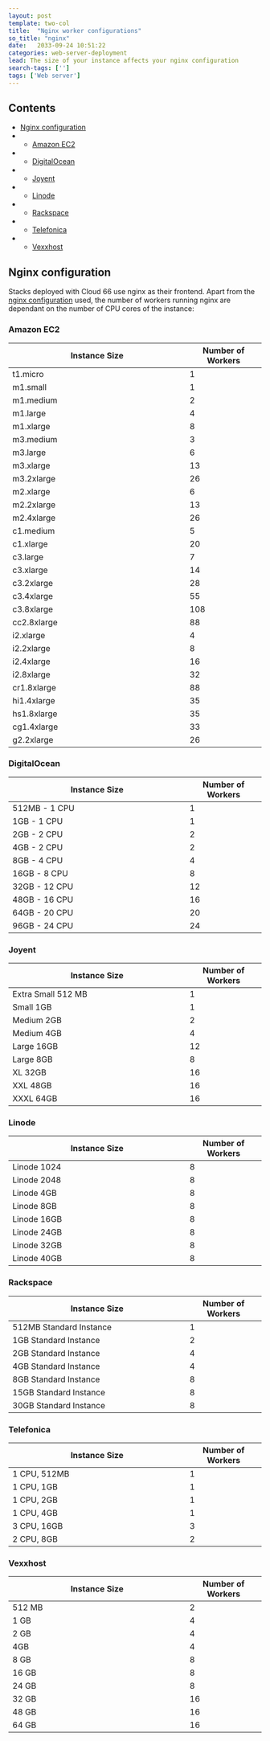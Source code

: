 ```yaml
---
layout: post
template: two-col
title:  "Nginx worker configurations"
so_title: "nginx"
date:   2033-09-24 10:51:22
categories: web-server-deployment
lead: The size of your instance affects your nginx configuration
search-tags: ['']
tags: ['Web server']
---
```


<h2>Contents</h2>
<ul class="page-toc">
	<li>
		<a href="#config">Nginx configuration</a>
        <li>
            <ul>
                <li><a href="#aws">Amazon EC2</a></li>
            </ul>
        </li>
        <li>
            <ul>
                <li><a href="#digitalocean">DigitalOcean</a></li>
            </ul>
        </li>
        <li>
            <ul>
                <li><a href="#joyent">Joyent</a></li>
            </ul>
        </li>
        <li>
            <ul>
                <li><a href="#linode">Linode</a></li>
            </ul>
        </li>
        <li>
            <ul>
                <li><a href="#rackspace">Rackspace</a></li>
            </ul>
        </li>
        <li>
            <ul>
                <li><a href="#telefonica">Telefonica</a></li>
            </ul>
        </li>
        <li>
            <ul>
                <li><a href="#vexxhost">Vexxhost</a></li>
            </ul>
        </li>
	</li>
</ul>

<h2 id="config">Nginx configuration</h2>
Stacks deployed with Cloud 66 use nginx as their frontend. Apart from the <a href="/web-server/nginx-config.html">nginx configuration</a> used, the number of workers running nginx are dependant on the number of CPU cores of the instance:
<h3 id="aws">Amazon EC2</h3>
<table class="table table-bordered table-striped">
  <colgroup>
    <col width="70%"/>
    <col width="30%"/>
  </colgroup>
	<thead>
		<tr>
			<th>Instance Size</th>
			<th class="num">Number of Workers</th>
		</tr>
	</thead>
	<tbody>
		<tr>
		<td>t1.micro</td><td class="num">1</td>
		</tr>
		<tr>
		<td>m1.small</td><td class="num">1</td>
		</tr>
		<tr>
		<td>m1.medium</td><td class="num">2</td>
		</tr>
		<tr>
		<td>m1.large</td><td class="num">4</td>
		</tr>
		<tr>
		<td>m1.xlarge</td><td class="num">8</td>
		</tr>
		<tr>
        <td>m3.medium</td><td class="num">3</td>
        </tr>
        <tr>
       	<td>m3.large</td><td class="num">6</td>
        </tr>
		<tr>
		<td>m3.xlarge</td><td class="num">13</td>
		</tr>
		<tr>
		<td>m3.2xlarge</td><td class="num">26</td>
		</tr>
		<tr>
		<td>m2.xlarge</td><td class="num">6</td>
		</tr>
		<tr>
		<td>m2.2xlarge</td><td class="num">13</td>
		</tr>
		<tr>
		<td>m2.4xlarge</td><td class="num">26</td>
		</tr>
		<tr>
		<td>c1.medium</td><td class="num">5</td>
		</tr>
		<tr>
		<td>c1.xlarge</td><td class="num">20</td>
		</tr>
		<tr>
		<td>c3.large</td><td class="num">7</td>
		</tr>
		<tr>
		<td>c3.xlarge</td><td class="num">14</td>
		</tr>
		<tr>
		<td>c3.2xlarge</td><td class="num">28</td>
		</tr>
		<tr>
		<td>c3.4xlarge</td><td class="num">55</td>
		</tr>
		<tr>
		<td>c3.8xlarge</td><td class="num">108</td>
		</tr>
		<tr>
		<td>cc2.8xlarge</td><td class="num">88</td>
		</tr>
		<tr>
		<td>i2.xlarge</td><td class="num">4</td>
		</tr>
		<tr>
		<td>i2.2xlarge</td><td class="num">8</td>
		</tr>
		<tr>
		<td>i2.4xlarge</td><td class="num">16</td>
		</tr>
		<tr>
		<td>i2.8xlarge</td><td class="num">32</td>
		</tr>
		<tr>
		<td>cr1.8xlarge</td><td class="num">88</td>
		</tr>
		<tr>
		<td>hi1.4xlarge</td><td class="num">35</td>
		</tr>
		<tr>
		<td>hs1.8xlarge</td><td class="num">35</td>
		</tr>
		<tr>
		<td>cg1.4xlarge</td><td class="num">33</td>
		</tr>
		<tr>
		<td>g2.2xlarge</td><td class="num">26</td>
		</tr>
	</tbody>
</table>

<h3 id="digitalocean">DigitalOcean</h3>

<table class="table table-bordered table-striped">
  <colgroup>
    <col width="70%"/>
    <col width="30%"/>
  </colgroup>
	<thead>
		<tr>
			<th>Instance Size</th>
			<th class="num">Number of Workers</th>
		</tr>
	</thead>
	<tbody>
		<tr><td>512MB - 1 CPU</td><td class="num">1</td></tr>
		<tr><td>1GB - 1 CPU</td><td class="num">1</td></tr>
		<tr><td>2GB - 2 CPU</td><td class="num">2</td></tr>
		<tr><td>4GB - 2 CPU</td><td class="num">2</td></tr>
		<tr><td>8GB - 4 CPU</td><td class="num">4</td></tr>
		<tr><td>16GB - 8 CPU</td><td class="num">8</td></tr>
		<tr><td>32GB - 12 CPU</td><td class="num">12</td></tr>
		<tr><td>48GB - 16 CPU</td><td class="num">16</td></tr>
		<tr><td>64GB - 20 CPU</td><td class="num">20</td></tr>
		<tr><td>96GB - 24 CPU</td><td class="num">24</td></tr>
	</tbody>
</table>

<h3 id="joyent">Joyent</h3>

<table class="table table-bordered table-striped">
  <colgroup>
    <col width="70%"/>
    <col width="30%"/>
  </colgroup>
	<thead>
		<tr>
			<th>Instance Size</th>
			<th class="num">Number of Workers</th>
		</tr>
	</thead>
	<tbody>
		<tr><td>Extra Small 512 MB</td><td class="num">1</td></tr>
		<tr><td>Small 1GB</td><td class="num">1</td></tr>
		<tr><td>Medium 2GB</td><td class="num">2</td></tr>
		<tr><td>Medium 4GB</td><td class="num">4</td></tr>
		<tr><td>Large 16GB</td><td class="num">12</td></tr>
		<tr><td>Large 8GB</td><td class="num">8</td></tr>
		<tr><td>XL 32GB</td><td class="num">16</td></tr>
		<tr><td>XXL 48GB</td><td class="num">16</td></tr>
		<tr><td>XXXL 64GB</td><td class="num">16</td></tr>
	</tbody>
</table>

<h3 id="linode">Linode</h3>

<table class="table table-bordered table-striped">
  <colgroup>
    <col width="70%"/>
    <col width="30%"/>
  </colgroup>
	<thead>
		<tr>
			<th>Instance Size</th>
			<th class="num">Number of Workers</th>
		</tr>
	</thead>
	<tbody>
		<tr><td>Linode 1024</td><td class="num">8</td></tr>
		<tr><td>Linode 2048</td><td class="num">8</td></tr>
		<tr><td>Linode 4GB</td><td class="num">8</td></tr>
		<tr><td>Linode 8GB</td><td class="num">8</td></tr>
		<tr><td>Linode 16GB</td><td class="num">8</td></tr>
		<tr><td>Linode 24GB</td><td class="num">8</td></tr>
		<tr><td>Linode 32GB</td><td class="num">8</td></tr>
		<tr><td>Linode 40GB</td><td class="num">8</td></tr>
	</tbody>
</table>

<h3 id="rackspace">Rackspace</h3>

<table class="table table-bordered table-striped">
  <colgroup>
    <col width="70%"/>
    <col width="30%"/>
  </colgroup>
	<thead>
		<tr>
			<th>Instance Size</th>
			<th class="num">Number of Workers</th>
		</tr>
	</thead>
	<tbody>
		<tr>
			<td>
			512MB Standard Instance</td><td class="num">1</td>
		</tr>
		<tr>
			<td>
			1GB Standard Instance</td><td class="num">2</td>
		</tr>
		<tr>
			<td>
			2GB Standard Instance</td><td class="num">4</td>
		</tr>
		<tr>
			<td>
			4GB Standard Instance</td><td class="num">4</td>
		</tr>
		<tr>
			<td>
			8GB Standard Instance</td><td class="num">8</td>
		</tr>
		<tr>
			<td>
			15GB Standard Instance</td><td class="num">8</td>
		</tr>
		<tr>
			<td>
			30GB Standard Instance</td><td class="num">8</td>
		</tr>
	</tbody>
</table>

<h3 id="telefonica">Telefonica</h3>

<table class="table table-bordered table-striped">
  <colgroup>
    <col width="70%"/>
    <col width="30%"/>
  </colgroup>
	<thead>
		<tr>
			<th>Instance Size</th>
			<th class="num">Number of Workers</th>
		</tr>
	</thead>
	<tbody>
		<tr><td>1 CPU, 512MB</td><td class="num">1</td></tr>
		<tr><td>1 CPU, 1GB</td><td class="num">1</td></tr>
		<tr><td>1 CPU, 2GB</td><td class="num">1</td></tr>
		<tr><td>1 CPU, 4GB</td><td class="num">1</td></tr>
		<tr><td>3 CPU, 16GB</td><td class="num">3</td></tr>
		<tr><td>2 CPU, 8GB</td><td class="num">2</td></tr>
	</tbody>
</table>

<h3 id="vexxhost">Vexxhost</h3>

<table class="table table-bordered table-striped">
  <colgroup>
    <col width="70%"/>
    <col width="30%"/>
  </colgroup>
	<thead>
		<tr>
			<th>Instance Size</th>
			<th class="num">Number of Workers</th>
		</tr>
	</thead>
	<tbody>
		<tr><td>512 MB</td><td class="num">2</td></tr>
		<tr><td>1 GB</td><td class="num">4</td></tr>
		<tr><td>2 GB</td><td class="num">4</td></tr>
		<tr><td>4GB</td><td class="num">4</td></tr>
		<tr><td>8 GB</td><td class="num">8</td></tr>
		<tr><td>16 GB</td><td class="num">8</td></tr>
		<tr><td>24 GB</td><td class="num">8</td></tr>
		<tr><td>32 GB</td><td class="num">16</td></tr>
		<tr><td>48 GB</td><td class="num">16</td></tr>
		<tr><td>64 GB</td><td class="num">16</td></tr>
	</tbody>
</table>
